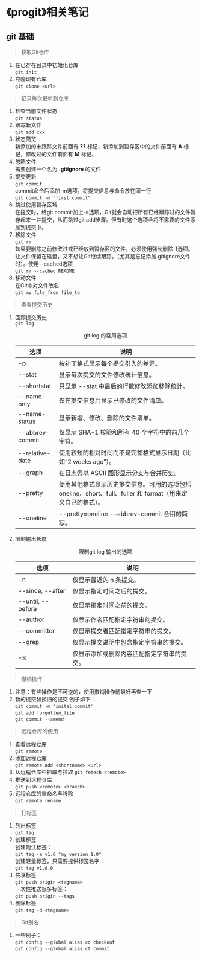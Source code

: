 # 《progit》相关笔记
## git 基础
> 获取Git仓库
1. 在已存在目录中初始化仓库  
   `git init`  
2. 克隆现有仓库  
   `git clone <url>`  
>  记录每次更新到仓库  
1. 检查当前文件状态  
`git status`  
2. 跟踪新文件  
`git add xxx`
3. 状态简览  
   新添加的未跟踪文件前面有 **??** 标记，新添加到暂存区中的文件前面有 **A** 标记，修改过的文件前面有 **M** 标记。
4. 忽略文件  
   需要创建一个名为 **.gitignore** 的文件
5. 提交更新  
   `git commit`  
   commit命令后添加-m选项，将提交信息与命令放在同一行  
   `git commit -m "first commit"`  
6. 跳过使用暂存区域  
   在提交时，给git commit加上-a选项，Git就会自动把所有已经跟踪过的文件暂存起来一并提交，从而跳过git add步骤。但有时这个选项会将不需要的文件添加到提交中。  
7. 移除文件   
   `git rm`  
   如果要删除之前修改过或已经放到暂存区的文件，必须使用强制删除-f选项。  
   让文件保留在磁盘，又不想让Git继续跟踪。（尤其是忘记添加.gitignore文件时）。使用--cached选项  
   `git rm --cached README`  
8. 移动文件  
   在Git中对文件改名  
   `git mv file_from file_to`  
> 查看提交历史  
1. 回顾提交历史  
   `git log`  
   <center> git log 的常用选项  

   | 选项 | 说明 |
   |------|------|
   | -p | 按补丁格式显示每个提交引入的差异。 |
   | --stat | 显示每次提交的文件修改统计信息。 |
   | --shortstat | 只显示 --stat 中最后的行数修改添加移除统计。 |
   | --name-only | 仅在提交信息后显示已修改的文件清单。 |
   | --name-status | 显示新增、修改、删除的文件清单。 |
   | --abbrev-commit | 仅显示 SHA-1 校验和所有 40 个字符中的前几个字符。 |
   | --relative-date | 使用较短的相对时间而不是完整格式显示日期（比如“2 weeks ago”）。 |
   | --graph | 在日志旁以 ASCII 图形显示分支与合并历史。 |
   | --pretty | 使用其他格式显示历史提交信息。可用的选项包括 oneline、short、full、fuller 和 format（用来定义自己的格式）。 |
   | --oneline | --pretty=oneline --abbrev-commit 合用的简写。 |
2. 限制输出长度  
   <center> 限制git log 输出的选项  

   选项|说明
   ---|---
   -n|仅显示最近的 n 条提交。
   --since, --after|仅显示指定时间之后的提交。
   --until, --before|仅显示指定时间之前的提交。
   --author|仅显示作者匹配指定字符串的提交。
   --committer|仅显示提交者匹配指定字符串的提交。
   --grep|仅显示提交说明中包含指定字符串的提交。
   -S|仅显示添加或删除内容匹配指定字符串的提交。

> 撤销操作    
1. 注意：有些操作是不可逆的，使用撤销操作前最好再查一下  
2. 新的提交替换旧的提交 例子如下：  
   `git commit -m 'inital commit' `        
   `git add forgotten_file   `  
   `git commit --amend`    

> 远程仓库的使用  
1. 查看远程仓库  
   `git remote`
2. 添加远程仓库  
   `git remote add <shortname> <url>`
3. 从远程仓库中抓取与拉取
   `git fetech <remote>`
4. 推送到远程仓库  
   `git push <remote> <branch>`  
5. 远程仓库的重命名与移除  
   `git remote rename`  
> 打标签  
1. 列出标签  
   `git tag`  
2. 创建标签  
   创建附注标签：  
   `git tag -a v1.0 "my version 1.0" `  
   创建轻量标签，只需要提供标签名字：  
   `git tag v1.0.0`  
3. 共享标签  
   `git push origin <tagname>`  
   一次性推送很多标签：  
   `git push origin --tags`  
4. 删除标签  
   `git tag -d <tagname>`  
> Git别名  
1. 一些例子：  
   `git config --global alias.co checkout`  
   `git config --global alias.ct commit`  



